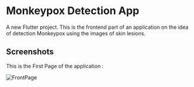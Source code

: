 # Monkeypox Detection App 

A new Flutter project. This is the frontend part of an application on the idea of detection Monkeypox using the images of skin lesions.

## Screenshots 

This is the First Page of the application : 

![FrontPage](https://user-images.githubusercontent.com/83641114/196738391-a7e4b8bb-1276-485a-8549-181acd224112.PNG)
